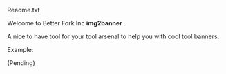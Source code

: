 Readme.txt

Welcome to Better Fork Inc **img2banner** .

A nice to have tool for your tool arsenal to help you with cool tool banners.

Example:

(Pending)
